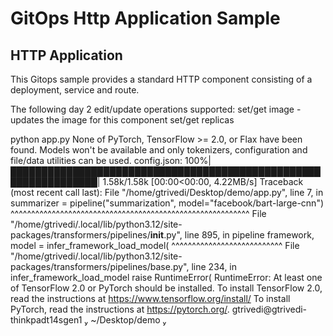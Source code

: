 # GitOps Http Application Sample

## HTTP Application 
This Gitops sample provides a standard HTTP component consisting of a deployment, service and route. 

The following day 2 edit/update operations supported:
    set/get image - updates the image for this component 
    set/get replicas

 python app.py
None of PyTorch, TensorFlow >= 2.0, or Flax have been found. Models won't be available and only tokenizers, configuration and file/data utilities can be used.
config.json: 100%|████████████████████████████████████████████████████████████████| 1.58k/1.58k [00:00<00:00, 4.22MB/s]
Traceback (most recent call last):
  File "/home/gtrivedi/Desktop/demo/app.py", line 7, in <module>
    summarizer = pipeline("summarization", model="facebook/bart-large-cnn")
                 ^^^^^^^^^^^^^^^^^^^^^^^^^^^^^^^^^^^^^^^^^^^^^^^^^^^^^^^^^^
  File "/home/gtrivedi/.local/lib/python3.12/site-packages/transformers/pipelines/__init__.py", line 895, in pipeline
    framework, model = infer_framework_load_model(
                       ^^^^^^^^^^^^^^^^^^^^^^^^^^^
  File "/home/gtrivedi/.local/lib/python3.12/site-packages/transformers/pipelines/base.py", line 234, in infer_framework_load_model
    raise RuntimeError(
RuntimeError: At least one of TensorFlow 2.0 or PyTorch should be installed. To install TensorFlow 2.0, read the instructions at https://www.tensorflow.org/install/ To install PyTorch, read the instructions at https://pytorch.org/.
 gtrivedi@gtrivedi-thinkpadt14sgen1  ~/Desktop/demo  
